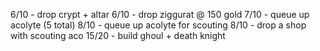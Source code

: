 6/10 - drop crypt + altar
6/10 - drop ziggurat @ 150 gold
7/10 - queue up acolyte (5 total)
8/10 - queue up acolyte for scouting
8/10 - drop a shop with scouting aco
15/20 - build ghoul + death knight
